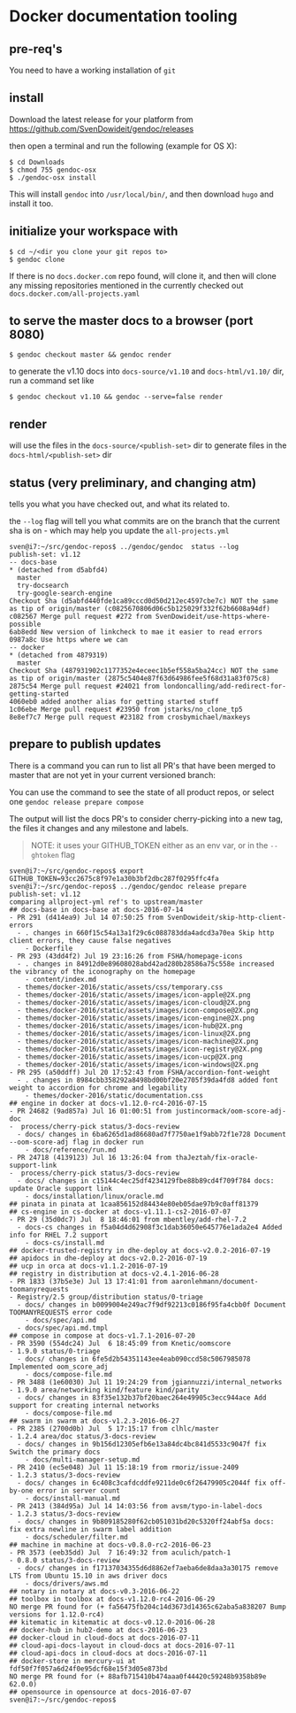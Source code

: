 
# Docker documentation tooling

## pre-req's

You need to have a working installation of `git`

## install

Download the latest release for your platform from https://github.com/SvenDowideit/gendoc/releases

then open a terminal and run the following (example for OS X):

```
$ cd Downloads
$ chmod 755 gendoc-osx
$ ./gendoc-osx install
```

This will install `gendoc` into `/usr/local/bin/`, and then download `hugo` and install it too.

## initialize your workspace with

```
$ cd ~/<dir you clone your git repos to>
$ gendoc clone
```

If there is no `docs.docker.com` repo found, will clone it, and then
will clone any missing repositories mentioned in the currently checked out `docs.docker.com/all-projects.yaml`

## to serve the master docs to a browser (port 8080)


```
$ gendoc checkout master && gendoc render
```

to generate the v1.10 docs into `docs-source/v1.10` and `docs-html/v1.10/` dir, run a command set like

```
$ gendoc checkout v1.10 && gendoc --serve=false render
```


## render

will use the files in the `docs-source/<publish-set>` dir to generate files in the `docs-html/<publish-set>`
dir

## status (very preliminary, and changing atm)

tells you what you have checked out, and what its related to.

the `--log` flag will tell you what commits are on the branch that the current sha is on - which may help you update the `all-projects.yml`

```
sven@i7:~/src/gendoc-repos$ ../gendoc/gendoc  status --log
publish-set: v1.12
-- docs-base
* (detached from d5abfd4)
  master
  try-docsearch
  try-google-search-engine
Checkout Sha (d5abfd440fde1ca89cccd0d50d212ec4597cbe7c) NOT the same as tip of origin/master (c0825670806d06c5b125029f332f62b6608a94df)
c082567 Merge pull request #272 from SvenDowideit/use-https-where-possible
6ab8edd New version of linkcheck to mae it easier to read errors
0987a8c Use https where we can
-- docker
* (detached from 4879319)
  master
Checkout Sha (487931902c1177352e4eceec1b5ef558a5ba24cc) NOT the same as tip of origin/master (2875c5404e87f63d64986fee5f68d31a83f075c8)
2875c54 Merge pull request #24021 from londoncalling/add-redirect-for-getting-started
4060eb0 added another alias for getting started stuff
1c06ebe Merge pull request #23950 from jstarks/no_clone_tp5
8e8ef7c7 Merge pull request #23182 from crosbymichael/maxkeys
```

## prepare to publish updates

There is a command you can run to list all PR's that have been merged to master that are not yet in your current versioned branch:

You can use the command to see the state of all product repos, or select one `gendoc release prepare compose`

The output will list the docs PR's to consider cherry-picking into a new tag, the files it changes and any milestone and labels.

> NOTE: it uses your GITHUB_TOKEN either as an env var, or in the `--ghtoken` flag

```
sven@i7:~/src/gendoc-repos$ export GITHUB_TOKEN=93cc2675c8f97e1a30b3bf2dbc287f0295ffc4fa
sven@i7:~/src/gendoc-repos$ ../gendoc/gendoc release prepare 
publish-set: v1.12
comparing allproject-yml ref's to upstream/master
## docs-base in docs-base at docs-2016-07-14
- PR 291 (d414ea9) Jul 14 07:50:25 from SvenDowideit/skip-http-client-errors
  - . changes in 660f15c54a13a1f29c6c088783dda4adcd3a70ea Skip http client errors, they cause false negatives
    - Dockerfile
- PR 293 (43dd4f2) Jul 19 23:16:26 from FSHA/homepage-icons
  - . changes in 84912d0e89608028abd42ad280b28586a75c558e increased the vibrancy of the iconography on the homepage
    - content/index.md
  - themes/docker-2016/static/assets/css/temporary.css
  - themes/docker-2016/static/assets/images/icon-apple@2X.png
  - themes/docker-2016/static/assets/images/icon-cloud@2X.png
  - themes/docker-2016/static/assets/images/icon-compose@2X.png
  - themes/docker-2016/static/assets/images/icon-engine@2X.png
  - themes/docker-2016/static/assets/images/icon-hub@2X.png
  - themes/docker-2016/static/assets/images/icon-linux@2X.png
  - themes/docker-2016/static/assets/images/icon-machine@2X.png
  - themes/docker-2016/static/assets/images/icon-registry@2X.png
  - themes/docker-2016/static/assets/images/icon-ucp@2X.png
  - themes/docker-2016/static/assets/images/icon-windows@2X.png
- PR 295 (a50ddff) Jul 20 17:52:43 from FSHA/accordion-font-weight
  - . changes in 8984cbb358292a8498bd00bf20e2705f39da4fd8 added font weight to accordion for chrome and legability
    - themes/docker-2016/static/documentation.css
## engine in docker at docs-v1.12.0-rc4-2016-07-15
- PR 24682 (9ad857a) Jul 16 01:00:51 from justincormack/oom-score-adj-doc
-  process/cherry-pick status/3-docs-review 
  - docs/ changes in 6ba6265d1ad86680ad7f7750ae1f9abb72f1e728 Document --oom-score-adj flag in docker run
    - docs/reference/run.md
- PR 24718 (4139123) Jul 16 13:26:04 from thaJeztah/fix-oracle-support-link
-  process/cherry-pick status/3-docs-review 
  - docs/ changes in c15144c4ec25df4234129fbe88b89cd4f709f784 docs: update Oracle support link
    - docs/installation/linux/oracle.md
## pinata in pinata at 1caa856152d84434e80eb05dae97b9c0aff81379
## cs-engine in cs-docker at docs-v1.11.1-cs2-2016-07-07
- PR 29 (35d0dc7) Jul  8 18:46:01 from mbentley/add-rhel-7.2
  - docs-cs changes in f5a04d4d62908f3c1dab36050e645776e1ada2e4 Added info for RHEL 7.2 support
    - docs-cs/install.md
## docker-trusted-registry in dhe-deploy at docs-v2.0.2-2016-07-19
## apidocs in dhe-deploy at docs-v2.0.2-2016-07-19
## ucp in orca at docs-v1.1.2-2016-07-19
## registry in distribution at docs-v2.4.1-2016-06-28
- PR 1833 (37b5e3e) Jul 13 17:41:01 from aaronlehmann/document-toomanyrequests
- Registry/2.5 group/distribution status/0-triage 
  - docs/ changes in b0099004e249ac7f9df92213c0186f95fa4cbb0f Document TOOMANYREQUESTS error code
    - docs/spec/api.md
  - docs/spec/api.md.tmpl
## compose in compose at docs-v1.7.1-2016-07-20
- PR 3590 (554dc24) Jul  6 18:45:09 from Knetic/oomscore
- 1.9.0 status/0-triage 
  - docs/ changes in 6fe5d2b54351143ee4eab090ccd58c5067985078 Implemented oom_score_adj
    - docs/compose-file.md
- PR 3488 (1e60030) Jul 11 19:24:29 from jgiannuzzi/internal_networks
- 1.9.0 area/networking kind/feature kind/parity 
  - docs/ changes in 83f35e132b37bf20baec264e49905c3ecc944ace Add support for creating internal networks
    - docs/compose-file.md
## swarm in swarm at docs-v1.2.3-2016-06-27
- PR 2385 (2700d0b) Jul  5 17:15:17 from clhlc/master
- 1.2.4 area/doc status/3-docs-review 
  - docs/ changes in 9b156d12305efb6e13a84dc4bc841d5533c9047f fix Switch the primary docs
    - docs/multi-manager-setup.md
- PR 2410 (ec5e048) Jul 11 15:18:19 from rmoriz/issue-2409
- 1.2.3 status/3-docs-review 
  - docs/ changes in 6c408c3cafdcddfe9211de0c6f26479905c2044f fix off-by-one error in server count
    - docs/install-manual.md
- PR 2413 (384d95a) Jul 14 14:03:56 from avsm/typo-in-label-docs
- 1.2.3 status/3-docs-review 
  - docs/ changes in 9b809185280f62cb051031bd20c5320ff24abf5a docs: fix extra newline in swarm label addition
    - docs/scheduler/filter.md
## machine in machine at docs-v0.8.0-rc2-2016-06-23
- PR 3573 (eeb35dd) Jul  7 16:49:32 from aculich/patch-1
- 0.8.0 status/3-docs-review 
  - docs/ changes in f17137034355d6d8862ef7aeba6de8daa3a30175 remove LTS from Ubuntu 15.10 in aws driver docs
    - docs/drivers/aws.md
## notary in notary at docs-v0.3-2016-06-22
## toolbox in toolbox at docs-v1.12.0-rc4-2016-06-29
NO merge PR found for (+ fa56475fb204c14d3673d14365c62aba5a838207 Bump versions for 1.12.0-rc4) 
## kitematic in kitematic at docs-v0.12.0-2016-06-28
## docker-hub in hub2-demo at docs-2016-06-23
## docker-cloud in cloud-docs at docs-2016-07-11
## cloud-api-docs-layout in cloud-docs at docs-2016-07-11
## cloud-api-docs in cloud-docs at docs-2016-07-11
## docker-store in mercury-ui at fdf50f7f057a6d24f0e95dcf68e15f3d05e873bd
NO merge PR found for (+ 88afb715410b474aaa0f44420c59248b9358b89e 62.0.0) 
## opensource in opensource at docs-2016-07-07
sven@i7:~/src/gendoc-repos$ 
```
